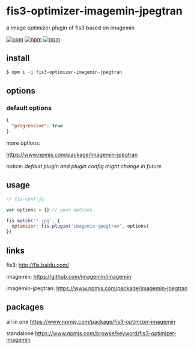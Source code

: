 # fis3-optimizer-imagemin-jpegtran
a image optimizer plugin of fis3 based on imagemin

[![npm](https://img.shields.io/npm/v/fis3-optimizer-imagemin-jpegtran.svg?style=flat-square)](https://www.npmjs.com/package/fis3-optimizer-imagemin-jpegtran)
[![npm](https://img.shields.io/npm/dt/fis3-optimizer-imagemin-jpegtran.svg?style=flat-square)](https://www.npmjs.com/package/fis3-optimizer-imagemin-jpegtran)
[![npm](https://img.shields.io/npm/dm/fis3-optimizer-imagemin-jpegtran.svg?style=flat-square)](https://www.npmjs.com/package/fis3-optimizer-imagemin-jpegtran)

## install
```sh
$ npm i -g fis3-optimizer-imagemin-jpegtran
```

## options

### default options
```json
{
  "progressive": true
}
```
more options:

https://www.npmjs.com/package/imagemin-jpegtran


notice: *default plugin and plugin config might change in future*

## usage

```js
// fis-conf.js

var options = {} // your options

fis.match('*.jpg', {
  optimizer: fis.plugin('imagemin-jpegtran', options)
})
```

## links
fis3: http://fis.baidu.com/

imagemin: https://github.com/imagemin/imagemin

imagemin-jpegtran: https://www.npmjs.com/package/imagemin-jpegtran


## packages
all in one
https://www.npmjs.com/package/fis3-optimizer-imagemin

standalone
https://www.npmjs.com/browse/keyword/fis3-optimizer-imagemin
